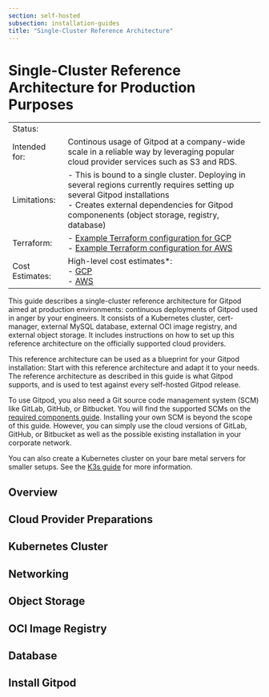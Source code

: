 ```yaml
---
section: self-hosted
subsection: installation-guides
title: "Single-Cluster Reference Architecture"
---
```


<script context="module">
  export const prerender = true;
</script>

<script lang="ts">

  import Overview from "./_chunks/overview.md";
  import Preparations from "./_chunks/preparations.md";
  import Cluster from "./_chunks/cluster.md";
  import Networking from "./_chunks/networking.md";
  import Registry from "./_chunks/registry.md";
  import Database from "./_chunks/database.md";
  import Storage from "./_chunks/storage.md";
  import Install from "./_chunks/install.md";
  import BigPill from "$lib/components/big-pill.svelte";
  import Tooltip from "$lib/components/tooltip.svelte";
</script>

# Single-Cluster Reference Architecture for Production Purposes

|                                                                                                                                                                                                                                                                                                                                                                                                                                                                                                        |                                                                                                                                                                                                                                                                |
| ------------------------------------------------------------------------------------------------------------------------------------------------------------------------------------------------------------------------------------------------------------------------------------------------------------------------------------------------------------------------------------------------------------------------------------------------------------------------------------------------------ | -------------------------------------------------------------------------------------------------------------------------------------------------------------------------------------------------------------------------------------------------------------- |
| Status:                                                                                                                                                                                                                                                                                                                                                                                                                                                                                                | <BigPill text="alpha" class="ml-1.5" />                                                                                                                                                                                                                        |
| Intended for:                                                                                                                                                                                                                                                                                                                                                                                                                                                                                          | Continous usage of Gitpod at a company-wide scale in a reliable way by leveraging popular cloud provider services such as S3 and RDS.                                                                                                                          |
| Limitations:                                                                                                                                                                                                                                                                                                                                                                                                                                                                                           | - This is bound to a single cluster. Deploying in several regions currently requires setting up several Gitpod installations <br /> - Creates external dependencies for Gitpod componenents (object storage, registry, database)                               |
| Terraform: <Tooltip title="These terraform configurations enable you to create the architecture described in <br /> this document in an automated way. We use these scripts internally to test new <br />releases against this architecture. They should be seen as examples that you can <br /> use to create your own environment."/>                                                                                                                                                                | - [Example Terraform configuration for GCP](https://github.com/gitpod-io/gitpod/tree/main/install/infra/single-cluster/gcp) <br /> - [Example Terraform configuration for AWS](https://github.com/gitpod-io/gitpod/tree/main/install/infra/single-cluster/aws) |
| Cost Estimates: <Tooltip title="These cost estimates do not include egress. However, we typically see egress cost to be an <br />additional 15% on top of the estimates here.  These estimates are just examples, <br /> the exact cost will depend on your set-up and usage profile - your cost <em>will</em> deviate.  <br />With  the configuration in these estimates, you are able to run 36 concurrent basic <br />  workspaces - assuming the same density as currently used in Gitpod SaaS."/> | High-level cost estimates\*: <br /> - [GCP](https://cloud.google.com/products/calculator/#id=28549d47-bd6a-4b67-bfe0-9730f32b85fd) <br /> - [AWS](https://calculator.aws/#/estimate?id=8eb04b95955537d65cfa0de6adbc4dc965a5658a)                               |

This guide describes a single-cluster reference architecture for Gitpod aimed at production environments: continuous deployments of Gitpod used in anger by your engineers. It consists of a Kubernetes cluster, cert-manager, external MySQL database, external OCI image registry, and external object storage. It includes instructions on how to set up this reference architecture on the officially supported cloud providers.

This reference architecture can be used as a blueprint for your Gitpod installation: Start with this reference architecture and adapt it to your needs. The reference architecture as described in this guide is what Gitpod supports, and is used to test against every self-hosted Gitpod release.

To use Gitpod, you also need a Git source code management system (SCM) like GitLab, GitHub, or Bitbucket. You will find the supported SCMs on the [required components guide](../required-components). Installing your own SCM is beyond the scope of this guide. However, you can simply use the cloud versions of GitLab, GitHub, or Bitbucket as well as the possible existing installation in your corporate network.

You can also create a Kubernetes cluster on your bare metal servers for smaller setups. See the [K3s guide](../cluster-set-up/on-k3s) for more information.

## Overview

<Overview />

## Cloud Provider Preparations

<Preparations />

## Kubernetes Cluster

<Cluster />

## Networking

<Networking />

## Object Storage

<Storage />

## OCI Image Registry

<Registry />

## Database

<Database />

## Install Gitpod

<Install />
